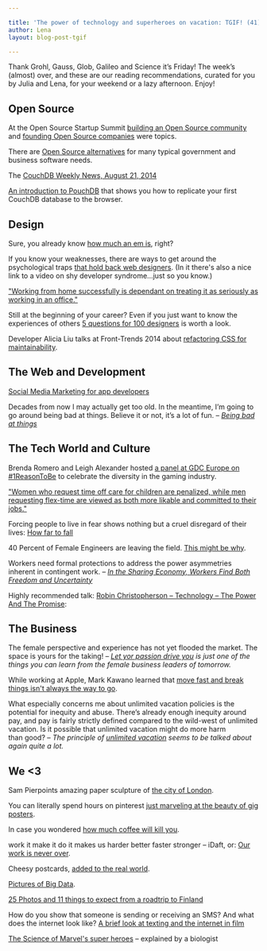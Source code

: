 ```yaml
---

title: 'The power of technology and superheroes on vacation: TGIF! (41)'
author: Lena
layout: blog-post-tgif

---
```



Thank Grohl, Gauss, Glob, Galileo and Science it’s Friday! The week’s (almost) over, and these are our reading recommendations, curated for you by Julia and Lena, for your weekend or a lazy afternoon. Enjoy!


## Open Source


At the Open Source Startup Summit <a href="https://www.youtube.com/watch?v=nxiiNRNTscU">building an Open Source community</a> and <a href="https://www.youtube.com/watch?v=r2obF8MQDvA">founding Open Source companies</a> were topics.

There are <a href="http://ben.balter.com/open-source-alternatives/">Open Source alternatives</a> for many typical government and business software needs.

The <a href="http://blog.couchdb.org/2014/08/21/couchdb-weekly-news-august-21-2014/" rel="bookmark">CouchDB Weekly News, August 21, 2014</a>

<a href="https://blog.engineyard.com/2014/an-introduction-to-pouchdb">An introduction to PouchDB</a> that shows you how to replicate your first CouchDB database to the browser.


## Design

Sure, you already know <a href="http://learn.scannerlicker.net/2014/07/31/so-how-much-is-an-em/">how much an em is</a>, right?

If you know your weaknesses, there are ways to get around the psychological traps <a href="http://vandelaydesign.com/7-psychological-traps-that-hold-web-designers-back/">that hold back web designers</a>. (In it there's also a nice link to a video on shy developer syndrome&#8230;just so you know.)

<a href="http://www.creativebloq.com/career/expert-guide-working-home-81410197">"Working from home successfully is dependant on treating it as seriously as working in an office."</a>

Still at the beginning of your career? Even if you just want to know the experiences of others <a href="http://5questionsfor100designers.com/archive/">5 questions for 100 designers</a> is worth a look.

Developer Alicia Liu talks at Front-Trends 2014 about <a href="http://vimeo.com/100501790">refactoring CSS for maintainability</a>.


## The Web and Development

<a href="https://blog.mozilla.org/apps/2014/08/18/social-media-marketing-for-app-developers/">Social Media Marketing for app developers</a>

>
Decades from now I may actually get too old. In the meantime, I’m going to go around being bad at things. Believe it or not, it’s a lot of fun. –
<cite><a href="http://www.allenpike.com/2014/being-bad-at-things/">Being bad at things</a></cite>


## The Tech World and Culture

Brenda Romero and Leigh Alexander hosted <a href="http://www.gdcvault.com/play/1020593/">a panel at GDC Europe on #1ReasonToBe</a> to celebrate the diversity in the gaming industry.

<a href="http://www.fastcompany.com/3034536/second-shift/gender-inequalitys-latest-victim-flex-time-requests">"Women who request time off care for children are penalized, while men requesting flex-time are viewed as both more likable and committed to their jobs."</a>

Forcing people to live in fear shows nothing but a cruel disregard of their lives: <a href="http://modelviewculture.com/pieces/how-far-to-fall">How far to fall</a>

40 Percent of Female Engineers are leaving the field. <a href="http://www.huffingtonpost.com/2014/08/12/female-engineers_n_5668504.html">This might be why</a>.

>
Workers need formal protections to address the power asymmetries inherent in contingent work. –
<cite><a href="http://mobile.nytimes.com/2014/08/17/technology/in-the-sharing-economy-workers-find-both-freedom-and-uncertainty.html">In the Sharing Economy, Workers Find Both Freedom and Uncertainty</a></cite>

Highly recommended talk: <a href="http://vimeo.com/102809096">Robin Christopherson – Technology – The Power And The Promise</a>:


## The Business

>
The female perspective and experience has not yet flooded the market. The space is yours for the taking! –
<cite><a href="http://www.designsponge.com/2014/08/biz-ladies-top-10-things-i-learned-from-the-female-business-leaders-of-tomorrow.html">Let yor passion drive you</a> is just one of the things you can learn from the female business leaders of tomorrow.</cite>

While working at Apple, Mark Kawano learned that <a href="http://www.inc.com/mark-kawano/lessons-from-my-time-at-apple-ship-something-you-re-proud-of.html">move fast and break things isn't always the way to go</a>.

>
What especially concerns me about unlimited vacation policies is the potential for inequity and abuse. There’s already enough inequity around pay, and pay is fairly strictly defined compared to the wild-west of unlimited vacation. Is it possible that unlimited vacation might do more harm than good? –
<cite>The principle of <a href="http://jacobian.org/writing/unlimited-vacation/">unlimited vacation</a> seems to be talked about again quite a lot.</cite>


## We <3

Sam Pierpoints amazing paper sculpture of <a href="https://www.facebook.com/photo.php?fbid=10152606677739525">the city of London</a>.

You can literally spend hours on pinterest <a href="http://www.pinterest.com/explore/gig-poster">just marveling at the beauty of gig posters</a>.

In case you wondered <a href="http://www.caffeineinformer.com/death-by-caffeine">how much coffee will kill you</a>.

work it make it do it makes us harder better faster stronger – iDaft, or: <a href="http://www.najle.com/idaft/idaft/">Our work is never over</a>.

Cheesy postcards, <a href="http://www.detailverliebt.de/kitschige-postkarten-in-die-reale-welt-eingefuegt/">added to the real world</a>.

<a href="http://bigdatapix.tumblr.com/">Pictures of Big Data</a>.

<a href="http://travelunmasked.com/peterparkorr/2014/roadtrip-in-finland-photos/">25 Photos and 11 things to expect from a roadtrip to Finland</a>

How do you show that someone is sending or receiving an SMS? And what does the internet look like? <a href="http://vimeo.com/103554797">A brief look at texting and the internet in film</a>

<a href="http://news.stanford.edu/news/2014/august/marvel-heroes-alvarado-081214.html">The Science of Marvel's super heroes</a> – explained by a biologist
